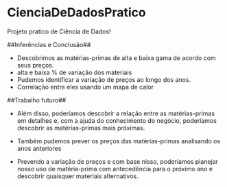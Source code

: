 # CienciaDeDadosPratico
Projeto pratico de Ciência de Dados!

##Inferências e Conclusão##
* Descobrimos as matérias-primas de alta e baixa gama de acordo com seus preços.
* alta e baixa % de variação dos materiais
* Pudemos identificar a variação de preços ao longo dos anos.
* Correlação entre eles usando um mapa de calor

##Trabalho futuro##
*  Além disso, poderíamos descobrir a relação entre as matérias-primas em detalhes e, com a ajuda do conhecimento do negócio, poderíamos descobrir as matérias-primas mais próximas.
*  Também pudemos prever os preços das matérias-primas analisando os anos anteriores

* Prevendo a variação de preços e com base nisso, poderíamos planejar nosso uso de matéria-prima com antecedência para o próximo ano e descobrir quaisquer materiais alternativos.
